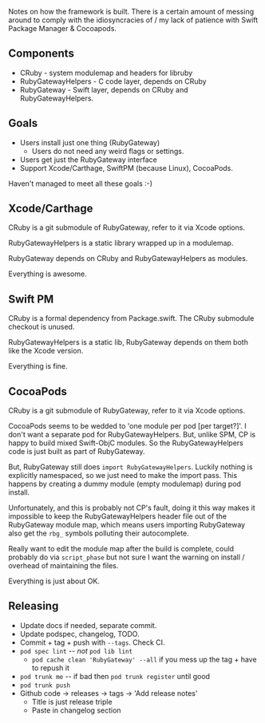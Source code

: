 Notes on how the framework is built.  There is a certain amount of messing
around to comply with the idiosyncracies of / my lack of patience with
Swift Package Manager & Cocoapods.

## Components 

* CRuby - system modulemap and headers for libruby
* RubyGatewayHelpers - C code layer, depends on CRuby
* RubyGateway - Swift layer, depends on CRuby and RubyGatewayHelpers.

## Goals 

* Users install just one thing (RubyGateway)
  * Users do not need any weird flags or settings.
* Users get just the RubyGateway interface
* Support Xcode/Carthage, SwiftPM (because Linux), CocoaPods.

Haven't managed to meet all these goals :-)

## Xcode/Carthage

CRuby is a git submodule of RubyGateway, refer to it via Xcode options.

RubyGatewayHelpers is a static library wrapped up in a modulemap.

RubyGateway depends on CRuby and RubyGatewayHelpers as modules.

Everything is awesome.

## Swift PM 

CRuby is a formal dependency from Package.swift.  The CRuby submodule
checkout is unused.

RubyGatewayHelpers is a static lib, RubyGateway depends on them both like
the Xcode version.

Everything is fine.

## CocoaPods

CRuby is a git submodule of RubyGateway, refer to it via Xcode options.

CocoaPods seems to be wedded to 'one module per pod [per target?]'.  I
don't want a separate pod for RubyGatewayHelpers.  But, unlike SPM, CP is
happy to build mixed Swift-ObjC modules.  So the RubyGatewayHelpers code
is just built as part of RubyGateway.

But, RubyGateway still does `import RubyGatewayHelpers`.  Luckily nothing is
explicitly namespaced, so we just need to make the import pass.  This happens
by creating a dummy module (empty modulemap) during pod install.

Unfortunately, and this is probably not CP's fault, doing it this way makes
it impossible to keep the RubyGatewayHelpers header file out of the RubyGateway
module map, which means users importing RubyGateway also get the `rbg_` symbols
polluting their autocomplete.

Really want to edit the module map after the build is complete, could probably
do via `script_phase` but not sure I want the warning on install / overhead of
maintaining the files.

Everything is just about OK.

## Releasing

* Update docs if needed, separate commit.
* Update podspec, changelog, TODO.
* Commit + tag + push with `--tags`.  Check CI.
* `pod spec lint` -- *not* `pod lib lint`
  * `pod cache clean 'RubyGateway' --all` if you mess up the tag + have to repush it
* `pod trunk me` -- if bad then `pod trunk register` until good
* `pod trunk push`
* Github code -> releases -> tags -> 'Add release notes'
  * Title is just release triple
  * Paste in changelog section
